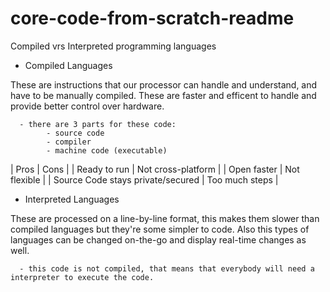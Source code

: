 # core-code-from-scratch-readme

Compiled vrs Interpreted programming languages

- Compiled Languages

These are instructions that our processor can handle and understand, and have to be manually compiled. These are faster and efficent to handle and provide better control over hardware. 

      - there are 3 parts for these code:
            - source code
            - compiler
            - machine code (executable)
            
| Pros | Cons |
| Ready to run | Not cross-platform |
| Open faster | Not flexible |
| Source Code stays private/secured | Too much steps |

- Interpreted Languages

These are processed on a line-by-line format, this makes them slower than compiled languages but they're some simpler to code. Also this types of languages can be changed on-the-go and display real-time changes as well.

      - this code is not compiled, that means that everybody will need a interpreter to execute the code.
